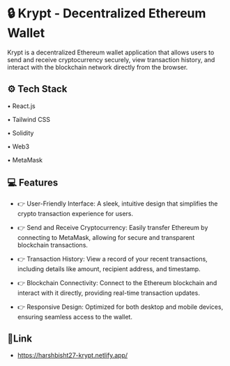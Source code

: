 
# 🔒 Krypt - Decentralized Ethereum Wallet

Krypt is a decentralized Ethereum wallet application that allows users to send and receive cryptocurrency securely, view transaction history, and interact with the blockchain network directly from the browser.
## ⚙️ Tech Stack

• React.js

• Tailwind CSS

• Solidity

• Web3

• MetaMask










## 💻 Features

- 👉 User-Friendly Interface: A sleek, intuitive design that simplifies the crypto transaction experience for users.


- 👉 Send and Receive Cryptocurrency: Easily transfer Ethereum by connecting to MetaMask, allowing for secure and transparent blockchain transactions.



- 👉 Transaction History: View a record of your recent transactions, including details like amount, recipient address, and timestamp.

- 👉 Blockchain Connectivity: Connect to the Ethereum blockchain and interact with it directly, providing real-time transaction updates.

- 👉 Responsive Design: Optimized for both desktop and mobile devices, ensuring seamless access to the wallet.


## 🔗Link

- https://harshbisht27-krypt.netlify.app/